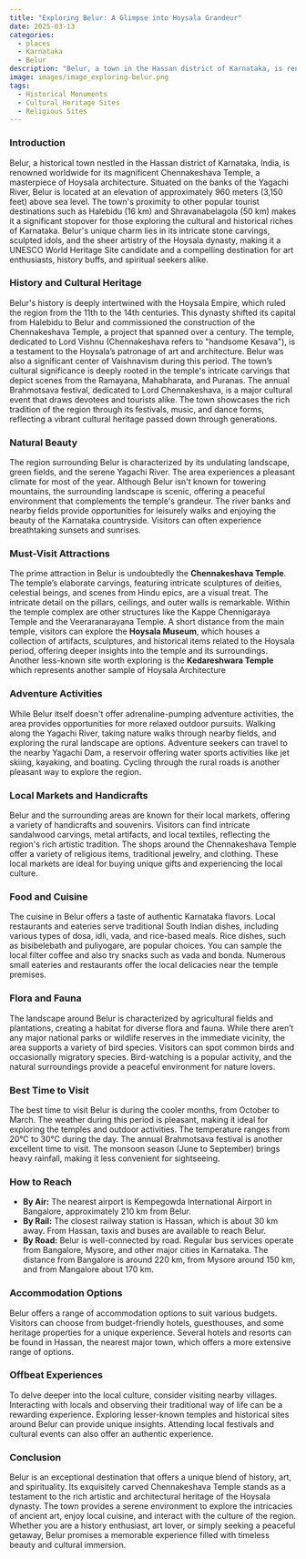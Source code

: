 ```yaml
---
title: "Exploring Belur: A Glimpse into Hoysala Grandeur"
date: 2025-03-13
categories:
  - places
  - Karnataka
  - Belur
description: "Belur, a town in the Hassan district of Karnataka, is renowned for its Hoysala architecture and the iconic Gommateshwara statue. This massive 57-foot-tall monolithic statue, carved from black chloritic schist, stands as a symbol of Jain faith and attracts pilgrims and historians alike. The site is part of the UNESCO World Heritage Sites designated as the 'Group of Monuments at Belur' and 'Halebid', showcasing exquisite carvings that reflect the artistic grandeur of the Hoysala dynasty."
image: images/image_exploring-belur.png
tags: 
  - Historical Monuments
  - Cultural Heritage Sites
  - Religious Sites
---
```



### **Introduction**

Belur, a historical town nestled in the Hassan district of Karnataka, India, is renowned worldwide for its magnificent Chennakeshava Temple, a masterpiece of Hoysala architecture. Situated on the banks of the Yagachi River, Belur is located at an elevation of approximately 960 meters (3,150 feet) above sea level. The town's proximity to other popular tourist destinations such as Halebidu (16 km) and Shravanabelagola (50 km) makes it a significant stopover for those exploring the cultural and historical riches of Karnataka. Belur's unique charm lies in its intricate stone carvings, sculpted idols, and the sheer artistry of the Hoysala dynasty, making it a UNESCO World Heritage Site candidate and a compelling destination for art enthusiasts, history buffs, and spiritual seekers alike.

### **History and Cultural Heritage**

Belur's history is deeply intertwined with the Hoysala Empire, which ruled the region from the 11th to the 14th centuries. This dynasty shifted its capital from Halebidu to Belur and commissioned the construction of the Chennakeshava Temple, a project that spanned over a century. The temple, dedicated to Lord Vishnu (Chennakeshava refers to "handsome Kesava"), is a testament to the Hoysala’s patronage of art and architecture. Belur was also a significant center of Vaishnavism during this period. The town’s cultural significance is deeply rooted in the temple's intricate carvings that depict scenes from the Ramayana, Mahabharata, and Puranas. The annual Brahmotsava festival, dedicated to Lord Chennakeshava, is a major cultural event that draws devotees and tourists alike. The town showcases the rich tradition of the region through its festivals, music, and dance forms, reflecting a vibrant cultural heritage passed down through generations.

### **Natural Beauty**

The region surrounding Belur is characterized by its undulating landscape, green fields, and the serene Yagachi River. The area experiences a pleasant climate for most of the year. Although Belur isn't known for towering mountains, the surrounding landscape is scenic, offering a peaceful environment that complements the temple's grandeur. The river banks and nearby fields provide opportunities for leisurely walks and enjoying the beauty of the Karnataka countryside. Visitors can often experience breathtaking sunsets and sunrises.

### **Must-Visit Attractions**

The prime attraction in Belur is undoubtedly the **Chennakeshava Temple**. <placeholder image tag: Chennakeshava Temple exterior> The temple’s elaborate carvings, featuring intricate sculptures of deities, celestial beings, and scenes from Hindu epics, are a visual treat. The intricate detail on the pillars, ceilings, and outer walls is remarkable. Within the temple complex are other structures like the Kappe Chennigaraya Temple and the Veeraranarayana Temple. A short distance from the main temple, visitors can explore the **Hoysala Museum**, which houses a collection of artifacts, sculptures, and historical items related to the Hoysala period, offering deeper insights into the temple and its surroundings. Another less-known site worth exploring is the **Kedareshwara Temple** which represents another sample of Hoysala Architecture

### **Adventure Activities**

While Belur itself doesn't offer adrenaline-pumping adventure activities, the area provides opportunities for more relaxed outdoor pursuits. Walking along the Yagachi River, taking nature walks through nearby fields, and exploring the rural landscape are options. Adventure seekers can travel to the nearby Yagachi Dam, a reservoir offering water sports activities like jet skiing, kayaking, and boating. Cycling through the rural roads is another pleasant way to explore the region.

### **Local Markets and Handicrafts**

Belur and the surrounding areas are known for their local markets, offering a variety of handicrafts and souvenirs. Visitors can find intricate sandalwood carvings, metal artifacts, and local textiles, reflecting the region's rich artistic tradition. The shops around the Chennakeshava Temple offer a variety of religious items, traditional jewelry, and clothing. These local markets are ideal for buying unique gifts and experiencing the local culture.

### **Food and Cuisine**

The cuisine in Belur offers a taste of authentic Karnataka flavors. Local restaurants and eateries serve traditional South Indian dishes, including various types of dosa, idli, vada, and rice-based meals. Rice dishes, such as bisibelebath and puliyogare, are popular choices. You can sample the local filter coffee and also try snacks such as vada and bonda. Numerous small eateries and restaurants offer the local delicacies near the temple premises. <placeholder image tag: Karnataka Cuisine>

### **Flora and Fauna**

The landscape around Belur is characterized by agricultural fields and plantations, creating a habitat for diverse flora and fauna. While there aren’t any major national parks or wildlife reserves in the immediate vicinity, the area supports a variety of bird species. Visitors can spot common birds and occasionally migratory species. Bird-watching is a popular activity, and the natural surroundings provide a peaceful environment for nature lovers.

### **Best Time to Visit**

The best time to visit Belur is during the cooler months, from October to March. The weather during this period is pleasant, making it ideal for exploring the temples and outdoor activities. The temperature ranges from 20°C to 30°C during the day. The annual Brahmotsava festival is another excellent time to visit. The monsoon season (June to September) brings heavy rainfall, making it less convenient for sightseeing.

### **How to Reach**

*   **By Air:** The nearest airport is Kempegowda International Airport in Bangalore, approximately 210 km from Belur.
*   **By Rail:** The closest railway station is Hassan, which is about 30 km away. From Hassan, taxis and buses are available to reach Belur.
*   **By Road:** Belur is well-connected by road. Regular bus services operate from Bangalore, Mysore, and other major cities in Karnataka. The distance from Bangalore is around 220 km, from Mysore around 150 km, and from Mangalore about 170 km.

### **Accommodation Options**

Belur offers a range of accommodation options to suit various budgets. <placeholder image tag: Hotel accommodation> Visitors can choose from budget-friendly hotels, guesthouses, and some heritage properties for a unique experience. Several hotels and resorts can be found in Hassan, the nearest major town, which offers a more extensive range of options.

### **Offbeat Experiences**

To delve deeper into the local culture, consider visiting nearby villages. Interacting with locals and observing their traditional way of life can be a rewarding experience. Exploring lesser-known temples and historical sites around Belur can provide unique insights. Attending local festivals and cultural events can also offer an authentic experience.

### **Conclusion**

Belur is an exceptional destination that offers a unique blend of history, art, and spirituality. Its exquisitely carved Chennakeshava Temple stands as a testament to the rich artistic and architectural heritage of the Hoysala dynasty. The town provides a serene environment to explore the intricacies of ancient art, enjoy local cuisine, and interact with the culture of the region. Whether you are a history enthusiast, art lover, or simply seeking a peaceful getaway, Belur promises a memorable experience filled with timeless beauty and cultural immersion.


